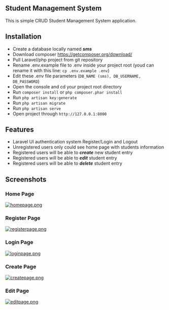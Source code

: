 ## Student Management System

This is simple CRUD Student Management System application.

## Installation

- Create a database locally named ***sms***
- Download composer https://getcomposer.org/download/
- Pull Laravel/php project from git repository
- Rename .env.example file to .env inside your project root (youd can rename it with this line: ```cp .env.example .env```)
- Edit these .env file parameters (```DB_NAME (sms), DB_USERNAME, DB_PASSWORD```)
- Open the console and cd your project root directory
- Run ```composer install``` or ```php composer.phar install```
- Run ```php artisan key:generate```
- Run ```php artisan migrate```
- Run ```php artisan serve```
- Open project through ```http://127.0.0.1:8000```

## Features
- Laravel UI authentication system Register/Login and Logout
- Unregistered users only could see home page with students information
- Registered users will be able to ***create*** new student entry
- Registered users will be able to ***edit*** student entry
- Registered users will be able to ***delete*** student entry

## Screenshots
### Home Page
[![homepage.png](https://i.postimg.cc/bwbqdqYM/homepage.png)](https://postimg.cc/TKRz4MDq)
### Register Page
[![registerpage.png](https://i.postimg.cc/m2Hvy8x1/registerpage.png)](https://postimg.cc/Mvz3W0pz)
### Login Page
[![loginpage.png](https://i.postimg.cc/cLGV9wZ9/loginpage.png)](https://postimg.cc/56p7jHXL)
### Create Page
[![createpage.png](https://i.postimg.cc/P5Gkg0bM/createpage.png)](https://postimg.cc/9rBST8n4)
### Edit Page
[![editpage.png](https://i.postimg.cc/fLqGBPTm/editpage.png)](https://postimg.cc/r0WZpQ4w)